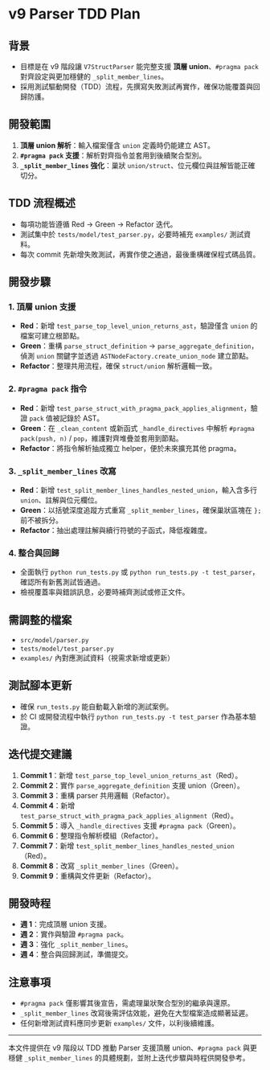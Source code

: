 # v9 Parser TDD Plan

## 背景
- 目標是在 v9 階段讓 `V7StructParser` 能完整支援 **頂層 union**、`#pragma pack` 對齊設定與更加穩健的 `_split_member_lines`。
- 採用測試驅動開發（TDD）流程，先撰寫失敗測試再實作，確保功能覆蓋與回歸防護。

## 開發範圍
1. **頂層 union 解析**：輸入檔案僅含 `union` 定義時仍能建立 AST。
2. **`#pragma pack` 支援**：解析對齊指令並套用到後續聚合型別。
3. **`_split_member_lines` 強化**：巢狀 `union/struct`、位元欄位與註解皆能正確切分。

## TDD 流程概述
- 每項功能皆遵循 Red → Green → Refactor 迭代。
- 測試集中於 `tests/model/test_parser.py`，必要時補充 `examples/` 測試資料。
- 每次 commit 先新增失敗測試，再實作使之通過，最後重構確保程式碼品質。

## 開發步驟
### 1. 頂層 union 支援
- **Red**：新增 `test_parse_top_level_union_returns_ast`，驗證僅含 `union` 的檔案可建立根節點。
- **Green**：重構 `parse_struct_definition` → `parse_aggregate_definition`，偵測 `union` 關鍵字並透過 `ASTNodeFactory.create_union_node` 建立節點。
- **Refactor**：整理共用流程，確保 `struct/union` 解析邏輯一致。

### 2. `#pragma pack` 指令
- **Red**：新增 `test_parse_struct_with_pragma_pack_applies_alignment`，驗證 `pack` 值被記錄於 AST。
- **Green**：在 `_clean_content` 或新函式 `_handle_directives` 中解析 `#pragma pack(push, n)` / `pop`，維護對齊堆疊並套用到節點。
- **Refactor**：將指令解析抽成獨立 helper，便於未來擴充其他 pragma。

### 3. `_split_member_lines` 改寫
- **Red**：新增 `test_split_member_lines_handles_nested_union`，輸入含多行 `union`、註解與位元欄位。
- **Green**：以括號深度追蹤方式重寫 `_split_member_lines`，確保巢狀區塊在 `};` 前不被拆分。
- **Refactor**：抽出處理註解與續行符號的子函式，降低複雜度。

### 4. 整合與回歸
- 全面執行 `python run_tests.py` 或 `python run_tests.py -t test_parser`，確認所有新舊測試皆通過。
- 檢視覆蓋率與錯誤訊息，必要時補齊測試或修正文件。

## 需調整的檔案
- `src/model/parser.py`
- `tests/model/test_parser.py`
- `examples/` 內對應測試資料（視需求新增或更新）

## 測試腳本更新
- 確保 `run_tests.py` 能自動載入新增的測試案例。
- 於 CI 或開發流程中執行 `python run_tests.py -t test_parser` 作為基本驗證。

## 迭代提交建議
1. **Commit 1**：新增 `test_parse_top_level_union_returns_ast`（Red）。
2. **Commit 2**：實作 `parse_aggregate_definition` 支援 union（Green）。
3. **Commit 3**：重構 parser 共用邏輯（Refactor）。
4. **Commit 4**：新增 `test_parse_struct_with_pragma_pack_applies_alignment`（Red）。
5. **Commit 5**：導入 `_handle_directives` 支援 `#pragma pack`（Green）。
6. **Commit 6**：整理指令解析模組（Refactor）。
7. **Commit 7**：新增 `test_split_member_lines_handles_nested_union`（Red）。
8. **Commit 8**：改寫 `_split_member_lines`（Green）。
9. **Commit 9**：重構與文件更新（Refactor）。

## 開發時程
- **週 1**：完成頂層 union 支援。
- **週 2**：實作與驗證 `#pragma pack`。
- **週 3**：強化 `_split_member_lines`。
- **週 4**：整合與回歸測試，準備提交。

## 注意事項
- `#pragma pack` 僅影響其後宣告，需處理巢狀聚合型別的繼承與還原。
- `_split_member_lines` 改寫後需評估效能，避免在大型檔案造成顯著延遲。
- 任何新增測試資料應同步更新 `examples/` 文件，以利後續維護。

---

本文件提供在 v9 階段以 TDD 推動 Parser 支援頂層 union、`#pragma pack` 與更穩健 `_split_member_lines` 的具體規劃，並附上迭代步驟與時程供開發參考。
